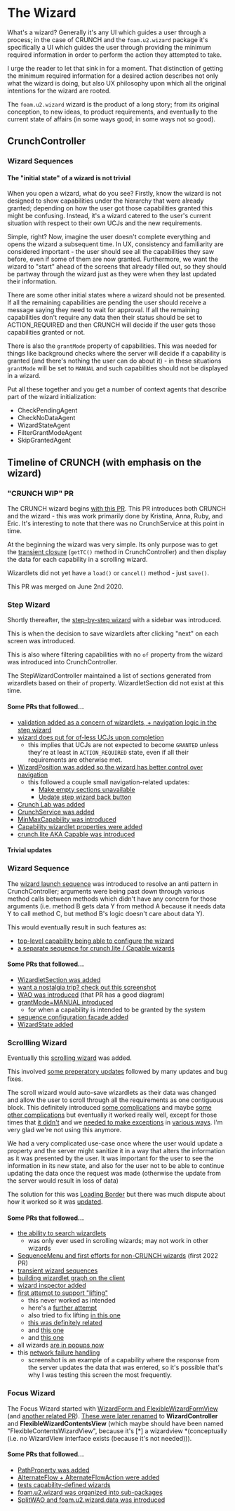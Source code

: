 # The Wizard

What's a wizard? Generally it's any UI which guides a user through a process;
in the case of CRUNCH and the `foam.u2.wizard` package it's specifically a
UI which guides the user through providing the minimum required information
in order to perform the action they attempted to take.

I urge the reader to let that sink in for a moment. That distinction of getting
the minimum required information for a desired action describes not only what
the wizard is doing, but also UX philosophy upon which all the original
intentions for the wizard are rooted.

The `foam.u2.wizard` wizard is the product of a long story; from its original
conception, to new ideas, to product requirements, and eventually to the
current state of affairs (in some ways good; in some ways not so good).

## CrunchController

### Wizard Sequences

#### The "initial state" of a wizard is not trivial

When you open a wizard, what do you see? Firstly, know the wizard is not
designed to show capabilities under the hierarchy that were already granted;
depending on how the user got those capabilities granted this might be
confusing. Instead, it's a wizard catered to the user's current situation
with respect to their own UCJs and the new requirements.

Simple, right? Now, imagine the user doesn't complete everything and opens
the wizard a subsequent time. In UX, consistency and familiarity are considered
important - the user should see all the capabilities they saw before, even if
some of them are now granted. Furthermore, we want the wizard to "start" ahead
of the screens that already filled out, so they should be partway through the
wizard just as they were when they last updated their information.

There are some other initial states where a wizard should not be presented.
If all the remaining capabilities are pending the user should receive a
message saying they need to wait for approval. If all the remaining capabilities
don't require any data then their status should be set to ACTION_REQUIRED and
then CRUNCH will decide if the user gets those capabilities granted or not.

There is also the `grantMode` property of capabilities. This was needed for
things like background checks where the server will decide if a capability
is granted (and there's nothing the user can do about it) - in these situations
`grantMode` will be set to `MANUAL` and such capabilities should not be
displayed in a wizard.

Put all these together and you get a number of context agents that describe
part of the wizard initialization:
- CheckPendingAgent
- CheckNoDataAgent
- WizardStateAgent
- FilterGrantModeAgent
- SkipGrantedAgent


## Timeline of CRUNCH (with emphasis on the wizard)

### "CRUNCH WIP" PR

The CRUNCH wizard begins [with this PR](https://github.com/foam-framework/foam2/pull/3475).
This PR introduces both CRUNCH and the wizard - this was work primarily done by
Kristina, Anna, Ruby, and Eric. It's interesting to note that there was no CrunchService
at this point in time.

At the beginning the wizard was very simple. Its only purpose was to get the
[transient closure](#transient-closure) (`getTC()` method in CrunchController)
and then display the data for each capability in a scrolling wizard.

Wizardlets did not yet have a `load()` or `cancel()` method - just `save()`.

This PR was merged on June 2nd 2020.

### Step Wizard

Shortly thereafter, the [step-by-step wizard](https://github.com/foam-framework/foam2/pull/3544)
with a sidebar was introduced.

This is when the decision to save wizardlets after clicking "next" on each screen was
introduced.

This is also where filtering capabilities with no `of` property from the wizard
was introduced into CrunchController.

The StepWizardController maintained a list of sections generated from wizardlets
based on their `of` property. WizardletSection did not exist at this time.

#### Some PRs that followed...

- [validation added as a concern of wizardlets, + navigation logic in the step wizard](https://github.com/foam-framework/foam2/pull/3554)
- [wizard does put for of-less UCJs upon completion](https://github.com/foam-framework/foam2/pull/3559)
  - this implies that UCJs are not expected to become `GRANTED` unless they're at least
    in `ACTION_REQUIRED` state, even if all their requirements are otherwise met.
- [WizardPosition was added so the wizard has better control over navigation](https://github.com/foam-framework/foam2/pull/3717)
  - this followed a couple small navigation-related updates:
    - [Make empty sections unavailable](https://github.com/foam-framework/foam2/pull/3600)
    - [Update step wizard back button](https://github.com/foam-framework/foam2/pull/3618)
- [Crunch Lab was added](https://github.com/foam-framework/foam2/pull/3692)
- [CrunchService was added](https://github.com/foam-framework/foam2/pull/3753)
- [MinMaxCapability was introduced](https://github.com/foam-framework/foam2/pull/3806)
- [Capability wizardlet properties were added](https://github.com/foam-framework/foam2/pull/3802)
- [crunch.lite AKA Capable was introduced](https://github.com/foam-framework/foam2/pull/3828/files)

#### Trivial updates



### Wizard Sequence

The [wizard launch sequence](https://github.com/foam-framework/foam2/pull/3873)
was introduced to resolve an anti pattern in CrunchController; arguments were
being past down through various method calls between methods which didn't have
any concern for those arguments (i.e. method B gets data Y from method A because
it needs data Y to call method C, but method B's logic doesn't care about data Y).

This would eventually result in such features as:
- [top-level capability being able to configure the wizard](https://github.com/foam-framework/foam2/pull/3884)
- [a separate sequence for crunch.lite / Capable wizards](https://github.com/foam-framework/foam2/pull/3919)

#### Some PRs that followed...
- [WizardletSection was added](https://github.com/foam-framework/foam2/pull/4044)
- [want a nostalgia trip? check out this screenshot](https://github.com/foam-framework/foam2/pull/4140)
- [WAO was introduced](https://github.com/foam-framework/foam2/pull/4336) (that PR has a good diagram)
- [grantMode=MANUAL introduced](https://github.com/foam-framework/foam2/pull/4446)
  - for when a capability is intended to be granted by the system
- [sequence configuration facade added](https://github.com/foam-framework/foam2/pull/4454)
- [WizardState added](https://github.com/foam-framework/foam2/pull/4473)

### Scrollling Wizard

Eventually this [scrolling wizard](https://github.com/foam-framework/foam2/pull/4962)
was added.

This involved [some preperatory updates](https://github.com/foam-framework/foam2/pull/4594)
followed by many updates and bug fixes.

The scroll wizard would auto-save wizardlets as their data was changed and allow the user
to scroll through all the requirements as one contiguous block. This definitely introduced
[some complications](https://github.com/foam-framework/foam2/pull/5044/files)
and maybe [some other complications](https://github.com/foam-framework/foam2/pull/5081/files)
but eventually it worked really well,
except for those times that [it didn't](https://github.com/foam-framework/foam2/pull/5083/files) and we
[needed to make exceptions](https://github.com/foam-framework/foam2/pull/5086/files)
in [various ways](https://github.com/kgrgreer/foam3/pull/45/files).
I'm very glad we're not using this anymore.

We had a very complicated use-case once where the user would update a property and
the server might sanitize it in a way that alters the information as it was presented
by the user. It was important for the user to see the information in its new state,
and also for the user not to be able to continue updating the data once the request
was made (otherwise the update from the server would result in loss of data)

The solution for this was [Loading Border](https://github.com/kgrgreer/foam3/pull/97)
but there was much dispute about how it worked so it was
[updated](https://github.com/kgrgreer/foam3/pull/119).

#### Some PRs that followed...
- [the ability to search wizardlets](https://github.com/kgrgreer/foam3/pull/357)
  - was only ever used in scrolling wizards; may not work in other wizards
- [SequenceMenu and first efforts for non-CRUNCH wizards](https://github.com/kgrgreer/foam3/pull/1313) (first 2022 PR)
- [transient wizard sequences](https://github.com/kgrgreer/foam3/pull/1375)
- [building wizardlet graph on the client](https://github.com/kgrgreer/foam3/pull/1401)
- [wizard inspector added](https://github.com/kgrgreer/foam3/pull/1417)
- [first attempt to support "lifting"](https://github.com/kgrgreer/foam3/pull/1430)
  - this never worked as intended
  - here's a [further attempt](https://github.com/kgrgreer/foam3/pull/1479)
  - also tried to fix lifting [in this one](https://github.com/kgrgreer/foam3/pull/1498)
  - [this was definitely related](https://github.com/kgrgreer/foam3/pull/1503)
  - and [this one](https://github.com/kgrgreer/foam3/pull/1504)
  - and [this one](https://github.com/kgrgreer/foam3/pull/1510)
- all wizards [are in popups now](https://github.com/kgrgreer/foam3/pull/1531)
- this [network failure handling](https://github.com/kgrgreer/foam3/pull/200)
  - screenshot is an example of a capability where the response from the server
    updates the data that was entered, so it's possible that's why I was testing
    this screen the most frequently.

### Focus Wizard

The Focus Wizard started with
[WizardForm and FlexibleWizardFormView](https://github.com/kgrgreer/foam3/pull/1549)
(and [another related PR](https://github.com/kgrgreer/foam3/pull/1542/files)).
[These were later renamed](https://github.com/kgrgreer/foam3/pull/1580)
to **WizardController** and **FlexibleWizardContentsView**
(which maybe should have been named "FlexibleContentsWizardView",
because it's [*] a wizardview *(conceptually (i.e. no WizardView interface exists (because it's not needed))).

#### Some PRs that followed...

- [PathProperty was added](https://github.com/kgrgreer/foam3/pull/1572)
- [AlternateFlow + AlternateFlowAction were added](https://github.com/kgrgreer/foam3/pull/1604)
- [tests capability-defined wizards](https://github.com/kgrgreer/foam3/pull/1617)
- [foam.u2.wizard was organized into sub-packages](https://github.com/kgrgreer/foam3/pull/1630)
- [SplitWAO and foam.u2.wizard.data was introduced](https://github.com/kgrgreer/foam3/pull/1646)
